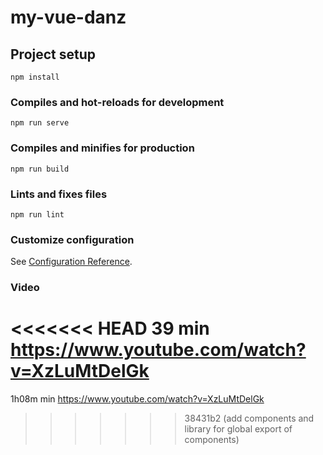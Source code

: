 # my-vue-danz

## Project setup
```
npm install
```

### Compiles and hot-reloads for development
```
npm run serve
```

### Compiles and minifies for production
```
npm run build
```

### Lints and fixes files
```
npm run lint
```

### Customize configuration
See [Configuration Reference](https://cli.vuejs.org/config/).

### Video
<<<<<<< HEAD
39 min https://www.youtube.com/watch?v=XzLuMtDelGk
=======
1h08m min https://www.youtube.com/watch?v=XzLuMtDelGk
>>>>>>> 38431b2 (add components and library for global export of components)
